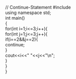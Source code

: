 // Continue-Statement
#include <iostream>  
using namespace std;  
int main()  
{  
 for(int i=1;i<=3;i++){        
            for(int j=1;j<=3;j++){        
             if(i==2&&j==2){        
                continue;        
                        }        
                cout<<i<<" "<<j<<"\n";                  
                    }        
            }            
} 
